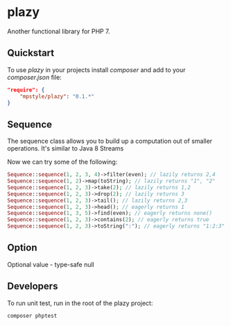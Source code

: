 # plazy
Another functional library for PHP 7.

## Quickstart

To use _plazy_ in your projects install _composer_ and add to your _composer.json_ file:
```json
"require": {
    "mpstyle/plazy": "0.1.*"
}
```

## Sequence
The sequence class allows you to build up a computation out of smaller operations. It's similar to Java 8 Streams

Now we can try some of the following:
```php
Sequence::sequence(1, 2, 3, 4)->filter(even); // lazily returns 2,4
Sequence::sequence(1, 2)->map(toString); // lazily returns "1", "2"
Sequence::sequence(1, 2, 3)->take(2); // lazily returns 1,2
Sequence::sequence(1, 2, 3)->drop(2); // lazily returns 3
Sequence::sequence(1, 2, 3)->tail(); // lazily returns 2,3
Sequence::sequence(1, 2, 3)->head(); // eagerly returns 1
Sequence::sequence(1, 3, 5)->find(even); // eagerly returns none()
Sequence::sequence(1, 2, 3)->contains(2); // eagerly returns true
Sequence::sequence(1, 2, 3)->toString(":"); // eagerly returns "1:2:3"
```

## Option
Optional value - type-safe null

## Developers

To run unit test, run in the root of the plazy project:
```
composer phptest
```
